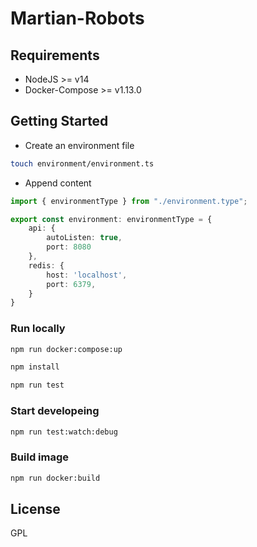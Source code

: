 # Martian-Robots

## Requirements
- NodeJS >= v14
- Docker-Compose >= v1.13.0

## Getting Started

- Create an environment file
```bash
touch environment/environment.ts
```
- Append content
```ts
import { environmentType } from "./environment.type";

export const environment: environmentType = {
    api: {
        autoListen: true,
        port: 8080
    },
    redis: {
        host: 'localhost',
        port: 6379,
    }
}
```

### Run locally
```bash
npm run docker:compose:up
```

```bash
npm install
```

```bash
npm run test
```

### Start developeing
```bash
npm run test:watch:debug
```

### Build image

```bash
npm run docker:build
```

## License
GPL